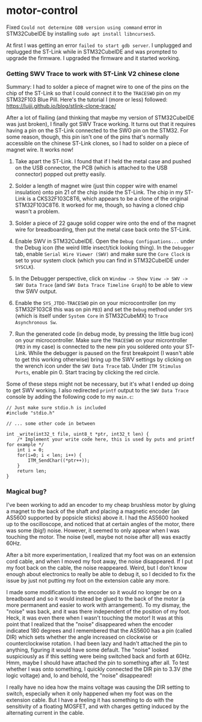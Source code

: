 # motor-control

Fixed `Could not determine GDB version using command` error in STM32CubeIDE by installing `sudo apt install libncurses5`.

At first I was getting an error `failed to start gdb server`. I unplugged and replugged the ST-Link while in STM32CubeIDE and was prompted to upgrade the firmware. I upgraded the firmware and it started working.

### Getting SWV Trace to work with ST-Link V2 chinese clone

Summary: I had to solder a piece of magnet wire to one of the pins on the chip of the ST-Link so that I could connect it to the `TRACESWO` pin on my STM32F103 Blue Pill. Here's the tutorial I (more or less) followed: https://lujji.github.io/blog/stlink-clone-trace/

After a lot of flailing (and thinking that maybe my version of STM32CubeIDE was just broken), I finally got SWV Trace working. It turns out that it requires having a pin on the ST-Link connected to the SWO pin on the STM32. For some reason, though, this pin isn't one of the pins that's normally accessible on the chinese ST-Link clones, so I had to solder on a piece of magnet wire. It works now!

1. Take apart the ST-Link. I found that if I held the metal case and pushed on the USB connector, the PCB (which is attached to the USB connector) popped out pretty easily.

2. Solder a length of magnet wire (just thin copper wire with enamel insulation) onto pin 21 of the chip inside the ST-Link. The chip in my ST-Link is a CKS32F103C8T6, which appears to be a clone of the original STM32F103C8T6. It worked for me, though, so having a cloned chip wasn't a problem.

3. Solder a piece of 22 gauge solid copper wire onto the end of the magnet wire for breadboarding, then put the metal case back onto the ST-Link.

4. Enable SWV in STM32CubeIDE. Open the `Debug Configuations...` under the Debug icon (the weird little insect/tick looking thing). In the `Debugger` tab, enable `Serial Wire Viewer (SWV)` and make sure the `Core Clock` is set to your system clock (which you can find in STM32CubeIDE under `SYSCLK`). 

5. In the Debugger perspective, click on `Window -> Show View -> SWV -> SWV Data Trace` (and `SWV Data Trace Timeline Graph`) to be able to view thw SWV output.

6. Enable the `SYS_JTDO-TRACESWO` pin on your microcontroller (on my STM32F103C8 this was on pin `PB3`) and set the `Debug` method under `SYS` (which is itself under `System Core` in STM32CubeMX) to `Trace Asynchronous Sw`.

7. Run the generated code (in debug mode, by pressing the little bug icon) on your microcontroller. Make sure the `TRACESWO` on your microntroller (`PB3` in my case) is connected to the new pin you soldered onto your ST-Link. While the debugger is paused on the first breakpoint (I wasn't able to get this working otherwise) bring up the SWV settings by clicking on the wrench icon under the `SWV Data Trace` tab. Under `ITM Stimulus Ports`, enable pin 0. Start tracing by clicking the red circle.

Some of these steps might not be necessary, but it's what I ended up doing to get SWV working. I also redirected `printf` output to the `SWV Data Trace` console by adding the following code to my `main.c`:

```
// Just make sure stdio.h is included
#include "stdio.h"

// ... some other code in between

int _write(int32_t file, uint8_t *ptr, int32_t len) {
	/* Implement your write code here, this is used by puts and printf for example */
	int i = 0;
	for(i=0; i < len; i++) {
		ITM_SendChar((*ptr++));
	}
	return len;
}
```

### Magical bug?

I've been working to add an encoder to my cheap brushless motor by gluing a magnet to the back of the shaft and placing a magnetic encoder (an AS5600 supported by popsicle sticks) above it. I had the AS5600 hooked up to the oscilloscope, and noticed that at certain angles of the motor, there was some (big!) noise. However, it seemed to only appear when I was touching the motor. The noise (well, maybe not noise after all) was exactly 60Hz.

After a bit more experimentation, I realized that my foot was on an extension cord cable, and when I moved my foot away, the noise disappeared. If I put my foot back on the cable, the noise reappeared. Weird, but I don't know enough about electronics to really be able to debug it, so I decided to fix the issue by just not putting my foot on the extension cable any more.

I made some modification to the encoder so it would no longer be on a breadboard and so it would instead be glued to the back of the motor (a more permanent and easier to work with arrangement). To my dismay, the "noise" was back, and it was there independent of the position of my foot. Heck, it was even there when I wasn't touching the motor! It was at this point that I realized that the "noise" disappeared when the encoder indicated 180 degrees and I remembered that the AS5600 has a pin (called DIR) which sets whether the angle increased on clockwise or counterclockwise rotation. I had been lazy and hadn't attached the pin to anything, figuring it would have some default. The "noise" looked suspiciously as if this setting were being switched back and forth at 60Hz. Hmm, maybe I should have attached the pin to something after all. To test whether I was onto something, I quickly connected the DIR pin to 3.3V (the logic voltage) and, lo and behold, the "noise" disappeared!

I really have no idea how the mains voltage was causing the DIR setting to switch, especially when it only happened when my foot was on the extension cable. But I have a feeling it has something to do with the sensitivity of a floating MOSFET, and with charges getting induced by the alternating current in the cable.
